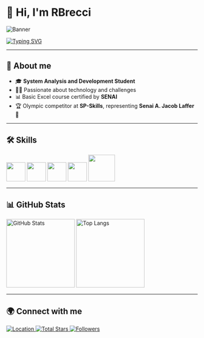 # 👋 Hi, I'm RBrecci  

![Banner](https://via.placeholder.com/1000x250.png?text=Welcome+to+my+GitHub+Profile)  

[![Typing SVG](https://readme-typing-svg.herokuapp.com?font=Fira+Code&pause=2000&color=245CF7&width=435&lines=Welcome+to+my+profile!;System+Analysis+and+Development+Student;Always+learning+new+things)](https://git.io/typing-svg)

---

## 🚀 About me  
- 🎓 **System Analysis and Development Student**  
- 🧑‍💻 Passionate about technology and challenges  
- 📊 Basic Excel course certified by **SENAI**  
- 🏆 Olympic competitor at **SP-Skills**, representing **Senai A. Jacob Laffer** 🦾  

---

## 🛠️ Skills  

<div>
    <img width="50px" src="https://cdn.jsdelivr.net/gh/devicons/devicon@latest/icons/html5/html5-original.svg" />
    <img width="50px" src="https://cdn.jsdelivr.net/gh/devicons/devicon@latest/icons/css3/css3-original.svg" />
    <img width="50px" src="https://cdn.jsdelivr.net/gh/devicons/devicon@latest/icons/markdown/markdown-original.svg" />
    <img width="50px" src="https://cdn.jsdelivr.net/gh/devicons/devicon@latest/icons/figma/figma-original.svg" />
    <img width="70px" src="https://cdn.jsdelivr.net/gh/devicons/devicon@latest/icons/mysql/mysql-original-wordmark.svg" />
</div>

---

## 📊 GitHub Stats  

<p align="left">
  <img height="180em" src="https://github-readme-stats.vercel.app/api?username=rbrecci&show_icons=true&theme=radical" alt="GitHub Stats"/>
  <img height="180em" src="https://github-readme-stats.vercel.app/api/top-langs/?username=rbrecci&layout=compact&theme=radical" alt="Top Langs"/>
</p>

---

## 🌍 Connect with me  

<p align="left">
    <a href="https://www.google.com/maps/place/Santo+Andr%C3%A9,+State+of+S%C3%A3o+Paulo">
        <img 
            alt="Location" 
            title="Location" 
            src="https://custom-icon-badges.demolab.com/badge/São Paulo-BR-royalblue?style=for-the-badge&logo=location&logoColor=white"
        />
    </a> 
    <a href="https://github.com/rbrecci?tab=repositories">
        <img 
            alt="Total Stars" 
            title="GitHub Stars" 
            src="https://custom-icon-badges.demolab.com/github/stars/rbrecci?color=55960c&style=for-the-badge&labelColor=488207&logo=star&label=Stars"
        />
    </a>
    <a href="https://github.com/rbrecci?tab=followers">
        <img 
            alt="Followers" 
            title="Follow me on GitHub" 
            src="https://custom-icon-badges.demolab.com/github/followers/rbrecci?color=236ad3&labelColor=1155ba&style=for-the-badge&logo=github&label=Followers&logoColor=white"
        />
    </a>
</p>
